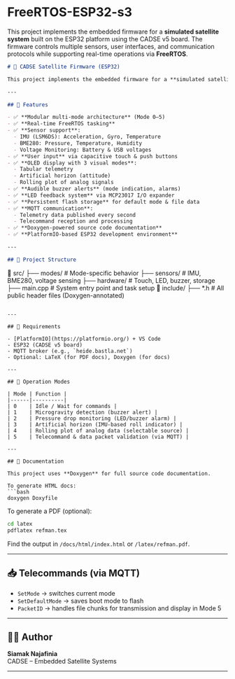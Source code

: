 # FreeRTOS-ESP32-s3
This project implements the embedded firmware for a **simulated satellite system** built on the ESP32 platform using the CADSE v5 board. The firmware controls multiple sensors, user interfaces, and communication protocols while supporting real-time operations via **FreeRTOS**.

```markdown
# 🚀 CADSE Satellite Firmware (ESP32)

This project implements the embedded firmware for a **simulated satellite system** built on the ESP32 platform using the CADSE v5 board. The firmware controls multiple sensors, user interfaces, and communication protocols while supporting real-time operations via **FreeRTOS**.

---

## 📌 Features

- ✅ **Modular multi-mode architecture** (Mode 0–5)
- ✅ **Real-time FreeRTOS tasking**
- ✅ **Sensor support**:
  - IMU (LSM6DS): Acceleration, Gyro, Temperature
  - BME280: Pressure, Temperature, Humidity
  - Voltage Monitoring: Battery & USB voltages
- ✅ **User input** via capacitive touch & push buttons
- ✅ **OLED display with 3 visual modes**:
  - Tabular telemetry
  - Artificial horizon (attitude)
  - Rolling plot of analog signals
- ✅ **Audible buzzer alerts** (mode indication, alarms)
- ✅ **LED feedback system** via MCP23017 I/O expander
- ✅ **Persistent flash storage** for default mode & file data
- ✅ **MQTT communication**:
  - Telemetry data published every second
  - Telecommand reception and processing
- ✅ **Doxygen-powered source code documentation**
- ✅ **PlatformIO-based ESP32 development environment**

---

## 📂 Project Structure

```
📁 src/
├── modes/                # Mode-specific behavior
├── sensors/              # IMU, BME280, voltage sensing
├── hardware/             # Touch, LED, buzzer, storage
├── main.cpp              # System entry point and task setup
📁 include/
├── *.h                   # All public header files (Doxygen-annotated)
```

---

## 🔧 Requirements

- [PlatformIO](https://platformio.org/) + VS Code
- ESP32 (CADSE v5 board)
- MQTT broker (e.g., `heide.bastla.net`)
- Optional: LaTeX (for PDF docs), Doxygen (for docs)

---

## 📡 Operation Modes

| Mode | Function |
|------|----------|
| 0    | Idle / Wait for commands |
| 1    | Microgravity detection (buzzer alert) |
| 2    | Pressure drop monitoring (LED/buzzer alarm) |
| 3    | Artificial horizon (IMU-based roll indicator) |
| 4    | Rolling plot of analog data (selectable source) |
| 5    | Telecommand & data packet validation (via MQTT) |

---

## 📘 Documentation

This project uses **Doxygen** for full source code documentation.

To generate HTML docs:
```bash
doxygen Doxyfile
```

To generate a PDF (optional):
```bash
cd latex
pdflatex refman.tex
```

Find the output in `/docs/html/index.html` or `/latex/refman.pdf`.

---

## 📥 Telecommands (via MQTT)

- `SetMode` → switches current mode
- `SetDefaultMode` → saves boot mode to flash
- `PacketID` → handles file chunks for transmission and display in Mode 5

---

## 🧑‍💻 Author

**Siamak Najafinia**  
CADSE – Embedded Satellite Systems

---
